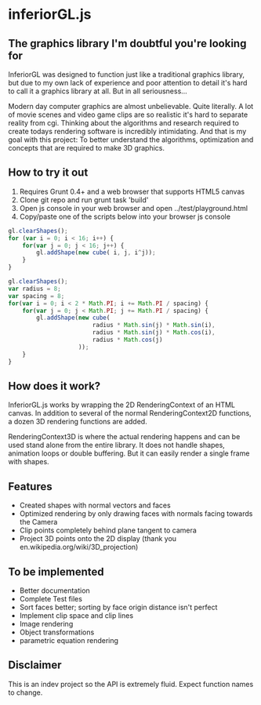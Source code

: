 inferiorGL.js 
==================================================

The graphics library I'm doubtful you're looking for
----------------------------------------------------
InferiorGL was designed to function just like a traditional graphics library, 
but due to my own lack of experience and poor attention to detail it's hard to 
call it a graphics library at all. But in all seriousness...

Modern day computer graphics are almost unbelievable. Quite literally. A lot of 
movie scenes and video game clips are so realistic it's hard to separate reality 
from cgi. Thinking about the algorithms and research required to create todays 
rendering software is incredibly intimidating. And that is my goal with this 
project: To better understand the algorithms, optimization and concepts that 
are required to make 3D graphics.

How to try it out
----------------------
1. Requires Grunt 0.4+ and a web browser that supports HTML5 canvas
2. Clone git repo and run grunt task 'build'
3. Open js console in your web browser and open ../test/playground.html
4. Copy/paste one of the scripts below into your browser js console

```javascript
gl.clearShapes();
for (var i = 0; i < 16; i++) { 
    for(var j = 0; j < 16; j++) {
        gl.addShape(new cube( i, j, i^j));
    }
}
```

```javascript
gl.clearShapes(); 
var radius = 8;
var spacing = 8;
for(var i = 0; i < 2 * Math.PI; i += Math.PI / spacing) { 
    for(var j = 0; j < Math.PI; j += Math.PI / spacing) {
        gl.addShape(new cube( 
                        radius * Math.sin(j) * Math.sin(i), 
                        radius * Math.sin(j) * Math.cos(i), 
                        radius * Math.cos(j)
                    ));
    }
}
```

How does it work?
--------------------
InferiorGL.js works by wrapping the 2D RenderingContext of an HTML canvas. In 
addition to several of the normal RenderingContext2D functions, a dozen 3D 
rendering functions are added. 

RenderingContext3D is where the actual rendering happens and can be used stand
alone from the entire library. It does not handle shapes, animation loops or 
double buffering. But it can easily render a single frame with shapes.

Features 
-------------------------
- Created shapes with normal vectors and faces
- Optimized rendering by only drawing faces with normals facing towards the Camera
- Clip points completely behind plane tangent to camera
- Project 3D points onto the 2D display (thank you en.wikipedia.org/wiki/3D_projection)

To be implemented 
---------------------
- Better documentation
- Complete Test files 
- Sort faces better; sorting by face origin distance isn't perfect
- Implement clip space and clip lines
- Image rendering
- Object transformations
- parametric equation rendering

Disclaimer
-------------
This is an indev project so the API is extremely fluid. Expect function names to change. 
